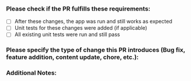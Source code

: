 ### Please check if the PR fulfills these requirements:

- [ ] After these changes, the app was run and still works as expected
- [ ] Unit tests for these changes were added (if applicable)
- [ ] All existing unit tests were run and still pass

### Please specify the type of change this PR introduces (Bug fix, feature addition, content update, chore, etc.):

### Additional Notes:
